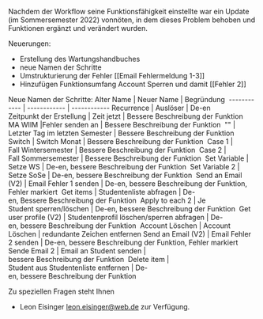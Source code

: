 Nachdem der Workflow seine Funktionsfähigkeit einstellte war ein Update (im Sommersemester 2022) vonnöten, in dem dieses Problem behoben und Funktionen ergänzt und verändert wurden.

Neuerungen:
- Erstellung des Wartungshandbuches
- neue Namen der Schritte
- Umstrukturierung der Fehler [[Email Fehlermeldung 1-3]]
- Hinzufügen Funktionsumfang Account Sperren und damit [[Fehler 2]]


Neue Namen der Schritte:
Alter Name | Neuer Name | Begründung 
------------ | ------------ | ------------
Recurrence | Auslöser | De-en 
Zeitpunkt der Erstellung | Zeit jetzt | Bessere Beschreibung der Funktion 
MA WIIM |Fehler senden an | Bessere Beschreibung der Funktion 
"" | Letzter Tag im letzten Semester | Bessere Beschreibung der Funktion 
Switch | Switch Monat | Bessere Beschreibung der Funktion 
Case 1 | Fall Wintersemester | Bessere Beschreibung der Funktion 
Case 2 | Fall Sommersemester | Bessere Beschreibung der Funktion 
Set Variable | Setze WS | De-en, bessere Beschreibung der Funktion 
Set Variable 2 | Setze SoSe | De-en, bessere Beschreibung der Funktion 
Send an Email (V2) | Email Fehler 1 senden | De-en, bessere Beschreibung der Funktion, Fehler markiert 
Get items | Studentenliste abfragen | De-en, Bessere Beschreibung der Funktion 
Apply to each 2 | Je Student sperren/löschen | De-en, bessere Beschreibung der Funktion 
Get user profile (V2) | Studentenprofil löschen/sperren abfragen | De-en, bessere Beschreibung der Funktion 
Account Löschen | Account Löschen | redundante Zeichen entfernen
Send an Email (V2) | Email Fehler 2 senden | De-en, bessere Beschreibung der Funktion, Fehler markiert 
Sende Email 2 | Email an Student senden | bessere Beschreibung der Funktion 
Delete item | Student aus Studentenliste entfernen | De-en, bessere Beschreibung der Funktion


Zu speziellen Fragen steht Ihnen
- Leon Eisinger leon.eisinger@web.de
zur Verfügung.